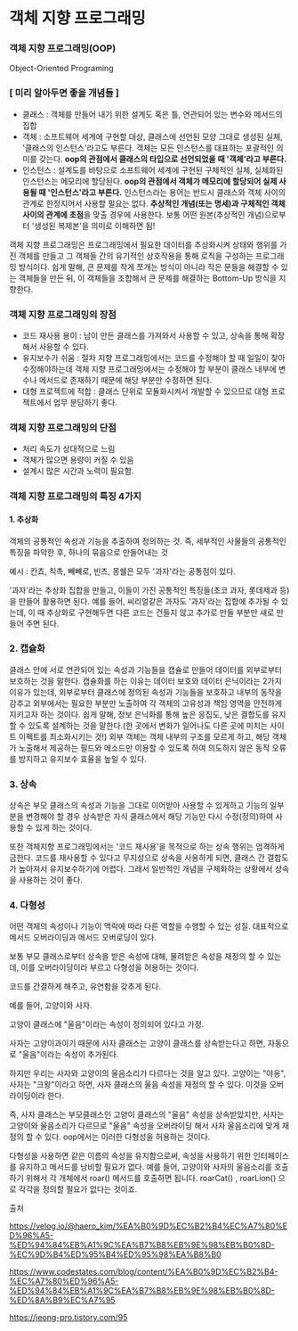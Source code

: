 # 객체 지향 프로그래밍

### 객체 지향 프로그래밍(OOP)

Object-Oriented Programing

### [ 미리 알아두면 좋을 개념들 ]

- 클래스 : 객체를 만들어 내기 위한 설계도 혹은 틀, 연관되어 있는 변수와 메서드의 집합
- 객체 : 소프트웨어 세계에 구현할 대상, 클래스에 선언된 모양 그대로 생성된 실체, '클래스의 인스턴스'라고도 부른다. 객체는 모든 인스턴스를 대표하는 포괄적인 의미를 갖는다. **oop의 관점에서 클래스의 타입으로 선언되었을 때 '객체'라고 부른다.**
- 인스턴스 : 설계도를 바탕으로 소프트웨어 세계에 구현된 구체적인 실체, 실체화된 인스턴스는 메모리에 할당된다. **oop의 관점에서 객체가 메모리에 할당되어 실제 사용될 때 '인스턴스'라고 부른다.** 인스턴스라는 용어는 반드시 클래스와 객체 사이의 관계로 한정지어서 사용할 필요는 없다. **추상적인 개념(또는 명세)과 구체적인 객체 사이의 관계에 초점**을 맞출 경우에 사용한다. 보통 어떤 원본(추상적인 개념)으로부터 '생성된 복제본'을 의미로 이해하면 됨! 

객체 지향 프로그래밍은 프로그래밍에서 필요한 데이터를 추상화시켜 상태와 행위를 가진 객체를 만들고 그 객체들 간의 유기적인 상호작용을 통해 로직을 구성하는 프로그래밍 방식이다. 쉽게 말해, 큰 문제를 작게 쪼개는 방식이 아니라 작은 문들을 해결할 수 있는 객체들을 만든 뒤, 이 객체들을 조합해서 큰 문제를 해결하는 Bottom-Up 방식을 지향한다.

### 객체 지향 프로그래밍의 장점

- 코드 재사용 용이 : 남이 만든 클래스를 가져와서 사용할 수 있고, 상속을 통해 확장해서 사용할 수 있다.
- 유지보수가 쉬움 : 절차 지향 프로그래밍에서는 코드를 수정해야 할 때 일일이 찾아 수정해야하는데 객체 지향 프로그래밍에서는 수정해야 할 부분이 클래스 내부에 변수나 메서드로 존재하기 때문에 해당 부분만 수정하면 된다.
- 대형 프로젝트에 적합 : 클래스 단위로 모듈화시켜서 개발할 수 있으므로 대형 프로젝트에서 업무 분담하기 좋다.

### 객체 지향 프로그래밍의 단점

- 처리 속도가 상대적으로 느림
- 객체가 많으면 용량이 커질 수 있음
- 설계시 많은 시간과 노력이 필요함.

### 객체 지향 프로그래밍의 특징 4가지

#### 1. 추상화

객체의 공통적인 속성과 기능을 추출하여 정의하는 것. 즉, 세부적인 사물들의 공통적인 특징을 파악한 후, 하나의 묶음으로 만들어내는 것

예시 : 칸쵸, 칙촉, 빼빼로, 빈츠, 몽쉘은 모두 '과자'라는 공통점이 있다.

'과자'라는 추상화 집합을 만들고, 이들이 가진 공통적인 특징들(초코 과자, 롯데제과 등)을 만들어 활용하면 된다. 예를 들어, 씨리얼같은 과자도 '과자'라는 집합에 추가될 수 있는데, 이 때 추상화로 구현해두면 다른 코드는 건들지 않고 추가로 만들 부분만 새로 만들어 주면 된다.



### 2. 캡슐화

클래스 안에 서로 연관되어 있는 속성과 기능들을 캡슐로 만들어 데이터를 외부로부터 보호하는 것을 말한다. 캡슐화를 하는 이유는 데이터 보호와 데이터 은닉이라는 2가지 이유가 있는데, 외부로부터 클래스에 정의된 속성과 기능들을 보호하고 내부의 동작을 감추고 외부에서는 필요한 부분만 노출하여 각 객체의 고유성과 책임 영역을 안전하게 지키고자 하는 것이다. 쉽게 말해, 정보 은닉화를 통해 높은 응집도, 낮은 결합도를 유지할 수 있도록 설계하는 것을 말한다.(한 곳에서 변화가 일어나도 다른 곳에 미치는 사이트 이펙트를 최소화시키는 것!) 외부 객체는 객체 내부의 구조를 모르게 하고, 해당 객체가 노출해서 제공하는 필드와 메소드만 이용할 수 있도록 하여 의도하지 않은 동작 오류를 방지하고 유지보수 효율을 높일 수 있다.



### 3. 상속

상속은 부모 클래스의 속성과 기능을 그대로 이어받아 사용할 수 있게하고 기능의 일부분을 변경해야 할 경우 상속받은 자식 클래스에서 해당 기능만 다시 수정(정의)하여 사용할 수 있게 하는 것이다.

또한 객체지향 프로그래밍에서는 '코드 재사용'을 목적으로 하는 상속 행위는 엄격하게 금한다. 코드를 재사용할 수 있다고 무지성으로 상속을 사용하게 되면, 클래스 간 결합도가 높아져서 유지보수하기에 어렵다. 그래서 일반적인 개념을 구체화하는 상황에서 상속을 사용하는 것이 좋다.



### 4. 다형성

어떤 객체의 속성이나 기능이 맥락에 따라 다른 역할을 수행할 수 있는 성질. 대표적으로 메서드 오버라이딩과 메서드 오버로딩이 있다. 

보통 부모 클래스로부터 상속을 받은 속성에 대해, 물려받은 속성을 재정의 할 수 있는데, 이를 오버라이딩이라 부르고 다형성을 허용하는 것이다. 

코드를 간결하게 해주고, 유연함을 갖추게 된다.

예를 들어, 고양이와 사자.

고양이 클래스에 "울음"이라는 속성이 정의되어 있다고 가정.

사자는 고양이과이기 때문에 사자 클래스는 고양이 클래스를 상속받는다고 하면, 자동으로 "울음"이라는 속성이 추가된다.

하지만 우리는 사자와 고양이의 울음소리가 다르다는 것을 알고 있다. 고양이는 "야옹", 사자는 "크왕"이라고 하면, 사자 클래스의 울음 속성을 재정의 할 수 있다. 이것을 오버라이딩이라 한다.

즉, 사자 클래스는 부모클래스인 고양이 클래스의 "울음" 속성을 상속받았지만, 사자는 고양이와 울음소리가 다르므로 "울음" 속성을 오버라이딩 해서 사자 울음소리에 맞게 재정의 할 수 있다. oop에서는 이러한 다형성을 허용하는 것이다.

다형성을 사용하면 같은 이름의 속성을 유지함으로써, 속성을 사용하기 위한 인터페이스를 유지하고 메서드를 낭비할 필요가 없다. 예를 들어, 고양이와 사자의 울음소리를 호출하기 위해서 각 개체에서 roar() 메서드를 호출하면 됩니다. roarCat() , roarLion() 으로 각각을 정의할 필요가 없다는 것이죠.

출처 

https://velog.io/@haero_kim/%EA%B0%9D%EC%B2%B4%EC%A7%80%ED%96%A5-%ED%94%84%EB%A1%9C%EA%B7%B8%EB%9E%98%EB%B0%8D-%EC%9D%B4%ED%95%B4%ED%95%98%EA%B8%B0

https://www.codestates.com/blog/content/%EA%B0%9D%EC%B2%B4-%EC%A7%80%ED%96%A5-%ED%94%84%EB%A1%9C%EA%B7%B8%EB%9E%98%EB%B0%8D-%ED%8A%B9%EC%A7%95

https://jeong-pro.tistory.com/95
